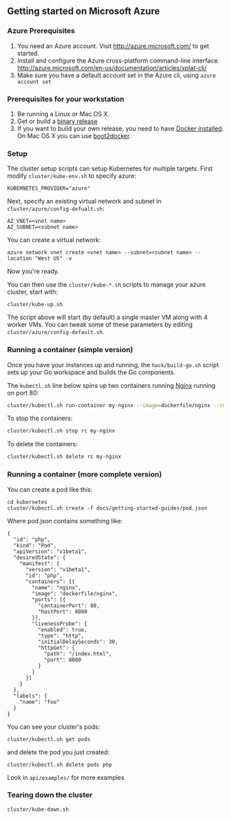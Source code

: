 ## Getting started on Microsoft Azure

### Azure Prerequisites

1. You need an Azure account. Visit http://azure.microsoft.com/ to get started.
2. Install and configure the Azure cross-platform command-line interface. http://azure.microsoft.com/en-us/documentation/articles/xplat-cli/
3. Make sure you have a default account set in the Azure cli, using `azure account set`

### Prerequisites for your workstation

1. Be running a Linux or Mac OS X.
2. Get or build a [binary release](binary_release.md)
3. If you want to build your own release, you need to have [Docker
installed](https://docs.docker.com/installation/).  On Mac OS X you can use
[boot2docker](http://boot2docker.io/).

### Setup
The cluster setup scripts can setup Kubernetes for multiple targets. First modify `cluster/kube-env.sh` to specify azure:

    KUBERNETES_PROVIDER="azure"

Next, specify an existing virtual network and subnet in `cluster/azure/config-defualt.sh`:

    AZ_VNET=<vnet name>
    AZ_SUBNET=<subnet name>

You can create a virtual network:

    azure network vnet create <vnet name> --subnet=<subnet name> --location "West US" -v

Now you're ready.

You can then use the `cluster/kube-*.sh` scripts to manage your azure cluster, start with:

    cluster/kube-up.sh

The script above will start (by default) a single master VM along with 4 worker VMs.  You
can tweak some of these parameters by editing `cluster/azure/config-default.sh`.

### Running a container (simple version)

Once you have your instances up and running, the `hack/build-go.sh` script sets up
your Go workspace and builds the Go components.

The `kubectl.sh` line below spins up two containers running
[Nginx](http://nginx.org/en/) running on port 80:

```bash
cluster/kubectl.sh run-container my-nginx --image=dockerfile/nginx --replicas=2 --port=80
```

To stop the containers:

```bash
cluster/kubectl.sh stop rc my-nginx
```

To delete the containers:

```bash
cluster/kubectl.sh delete rc my-nginx
```

### Running a container (more complete version)


You can create a pod like this:


```
cd kubernetes
cluster/kubectl.sh create -f docs/getting-started-guides/pod.json
```

Where pod.json contains something like:

```
{
  "id": "php",
  "kind": "Pod",
  "apiVersion": "v1beta1",
  "desiredState": {
    "manifest": {
      "version": "v1beta1",
      "id": "php",
      "containers": [{
        "name": "nginx",
        "image": "dockerfile/nginx",
        "ports": [{
          "containerPort": 80,
          "hostPort": 8080
        }],
        "livenessProbe": {
          "enabled": true,
          "type": "http",
          "initialDelaySeconds": 30,
          "httpGet": {
            "path": "/index.html",
            "port": 8080
          }
        }
      }]
    }
  },
  "labels": {
    "name": "foo"
  }
}
```

You can see your cluster's pods:

```
cluster/kubectl.sh get pods
```

and delete the pod you just created:

```
cluster/kubectl.sh delete pods php
```

Look in `api/examples/` for more examples

### Tearing down the cluster
```
cluster/kube-down.sh
```
